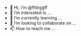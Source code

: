 - 👋 Hi, I’m @ffdrggff
- 👀 I’m interested in ...
- 🌱 I’m currently learning ...
- 💞️ I’m looking to collaborate on ...
- 📫 How to reach me ...

<!---
ffthuyff/ffthuyff is a ✨ special ✨ repository because its `README.md` (this file) appears on your GitHub profile.
You can click the Preview link to take a look at your changes.
--->
